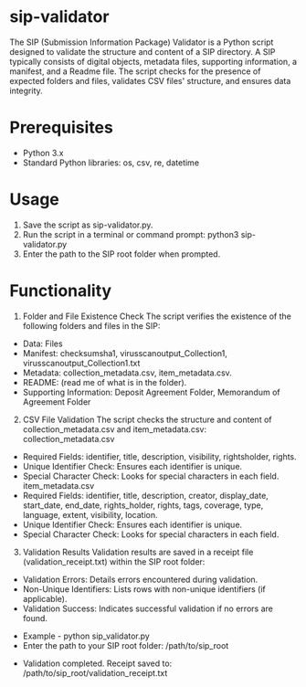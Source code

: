 # sip-validator
The SIP (Submission Information Package) Validator is a Python script designed to validate the structure and content of a SIP directory. A SIP typically consists of digital objects, metadata files, supporting information, a manifest, and a Readme file. The script checks for the presence of expected folders and files, validates CSV files' structure, and ensures data integrity.
# Prerequisites
- Python 3.x 
- Standard Python libraries: os, csv, re, datetime
# Usage
1.	Save the script as sip-validator.py.
2.	Run the script in a terminal or command prompt: 
python3 sip-validator.py
3.	Enter the path to the SIP root folder when prompted.
# Functionality
1. Folder and File Existence Check
The script verifies the existence of the following folders and files in the SIP:
- Data: Files
- Manifest: checksumsha1, virusscanoutput_Collection1, virusscanoutput_Collection1.txt
- Metadata: collection_metadata.csv, item_metadata.csv.
- README: (read me of what is in the folder).
- Supporting Information: Deposit Agreement Folder, Memorandum of Agreement Folder

2. CSV File Validation
The script checks the structure and content of collection_metadata.csv and item_metadata.csv:
collection_metadata.csv
- Required Fields: identifier, title, description, visibility, rightsholder, rights.
- Unique Identifier Check: Ensures each identifier is unique.
- Special Character Check: Looks for special characters in each field.
item_metadata.csv
- Required Fields: identifier, title, description, creator, display_date, start_date, end_date, rights_holder, rights, tags, coverage, type, language, extent, visibility, location.
- Unique Identifier Check: Ensures each identifier is unique.
- Special Character Check: Looks for special characters in each field.
3. Validation Results
Validation results are saved in a receipt file (validation_receipt.txt) within the SIP root folder:
- Validation Errors: Details errors encountered during validation.
- Non-Unique Identifiers: Lists rows with non-unique identifiers (if applicable).
- Validation Success: Indicates successful validation if no errors are found.
* Example - 
python sip_validator.py
* Enter the path to your SIP root folder: /path/to/sip_root
- Validation completed. Receipt saved to: /path/to/sip_root/validation_receipt.txt
